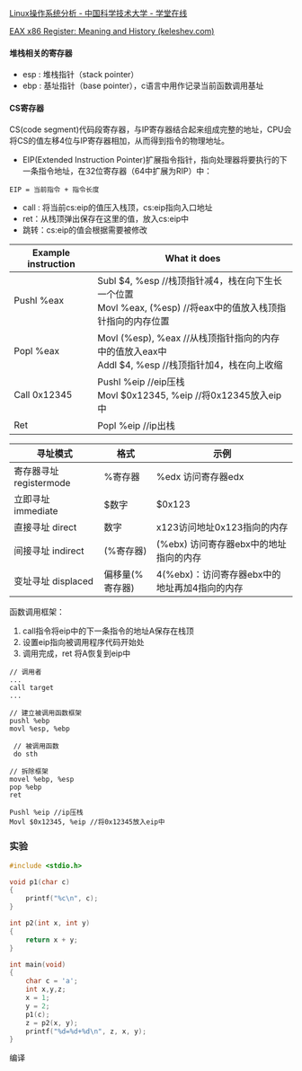 [Linux操作系统分析 - 中国科学技术大学 - 学堂在线](https://www.xuetangx.com/course/USTC08091000586/23895781)

[EAX x86 Register: Meaning and History (keleshev.com)](https://keleshev.com/eax-x86-register-meaning-and-history/)



#### 堆栈相关的寄存器

- esp : 堆栈指针（stack pointer）
- ebp : 基址指针（base pointer），c语言中用作记录当前函数调用基址

#### CS寄存器

CS(code segment)代码段寄存器，与IP寄存器结合起来组成完整的地址，CPU会将CS的值左移4位与IP寄存器相加，从而得到指令的物理地址。

- EIP(Extended Instruction Pointer)扩展指令指针，指向处理器将要执行的下一条指令地址，在32位寄存器（64中扩展为RIP）中：

```
EIP = 当前指令 + 指令长度
```

- call : 将当前cs:eip的值压入栈顶，cs:eip指向入口地址
- ret：从栈顶弹出保存在这里的值，放入cs:eip中
- 跳转：cs:eip的值会根据需要被修改

| Example instruction | What it does                                                 |
| ------------------- | ------------------------------------------------------------ |
| Pushl %eax          | Subl $4, %esp   //栈顶指针减4，栈在向下生长一个位置<br/>Movl %eax, (%esp) //将eax中的值放入栈顶指针指向的内存位置 |
| Popl %eax           | Movl (%esp), %eax //从栈顶指针指向的内存中的值放入eax中<br/>Addl $4, %esp //栈顶指针加4，栈在向上收缩 |
| Call 0x12345        | Pushl %eip //eip压栈<br/>Movl $0x12345, %eip //将0x12345放入eip中 |
| Ret                 | Popl %eip //ip出栈                                           |

| 寻址模式                | 格式            | 示例                                          |
| ----------------------- | --------------- | --------------------------------------------- |
| 寄存器寻址 registermode | %寄存器         | %edx 访问寄存器edx                            |
| 立即寻址 immediate      | $数字           | $0x123                                        |
| 直接寻址 direct         | 数字            | x123访问地址0x123指向的内存                   |
| 间接寻址 indirect       | (%寄存器)       | (%ebx)  访问寄存器ebx中的地址指向的内存       |
| 变址寻址 displaced      | 偏移量(%寄存器) | 4(%ebx)：访问寄存器ebx中的地址再加4指向的内存 |

函数调用框架：

1. call指令将eip中的下一条指令的地址A保存在栈顶
2. 设置eip指向被调用程序代码开始处
3. 调用完成，ret 将A恢复到eip中

```assembly
// 调用者
...
call target
...
```

```assembly
// 建立被调用函数框架
pushl %ebp
movl %esp, %ebp

 // 被调用函数
 do sth

// 拆除框架
movel %ebp, %esp
pop %ebp
ret
```



```
Pushl %eip //ip压栈
Movl $0x12345, %eip //将0x12345放入eip中
```

### 实验

```c++
#include <stdio.h>

void p1(char c)
{
    printf("%c\n", c);
}

int p2(int x, int y)
{
    return x + y;
}

int main(void)
{
    char c = 'a';
    int x,y,z;
    x = 1;
    y = 2;
    p1(c);
    z = p2(x, y);
    printf("%d=%d+%d\n", z, x, y);
}
```

编译

```

```

